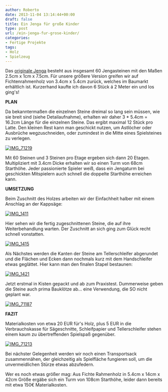 ```yaml
---
author: Roberto
date: 2013-11-04 13:14:44+00:00
draft: false
title: Ein Jenga für große Kinder
type: post
url: /ein-jenga-fur-grose-kinder/
categories:
- Fertige Projekte
tags:
- Holz
- Spielzeug
---
```


Das [originale Jenga](http://de.wikipedia.org/wiki/Jenga) besteht aus insgesamt 60 Jengasteinen mit den Maßen 2.5cm x 1cm x 7.5cm. Für unsere größere Version greifen wir auf Fichtenrahmenholz von 3.4cm x 5.4cm zurück, welches im Baumarkt erhältlich ist. Kurzerhand kaufte ich davon 6 Stück á 2 Meter ein und los ging's!<!-- more -->

**PLAN**

Da bekanntermaßen die einzelnen Steine dreimal so lang sein müssen, wie sie breit sind (siehe Detailaufnahme), erhalten wir daher 3 * 5.4cm = 16.2cm Länge für die einzelnen Steine. Das ergibt maximal 12 Stück pro Latte. Den kleinen Rest kann man geschickt nutzen, um Astlöcher oder Ausbrüche wegzuschneiden, oder zumindest in die Mitte eines Spielsteines zu verlegen.

[![IMG_71219](https://eigenbaukombinat.de/wp-content/uploads/2013/09/IMG_71219-300x224.jpg)
](https://eigenbaukombinat.de/wp-content/uploads/2013/09/IMG_71219.jpg)

Mit 60 Steinen und 3 Steinen pro Etage ergeben sich dann 20 Etagen. Multipliziert mit 3.4cm Dicke erhalten wir so einen Turm von 68cm Starthöhe. Jeder passionierte Spieler weiß, dass ein Jengaturm bei geschickten Mitspielern auch schnell die doppelte Starthöhe erreichen kann.

**UMSETZUNG**

Beim Zuschnitt des Holzes arbeiten wir der Einfachheit halber mit einem Anschlag an der Kappsäge:

[![IMG_1411](https://eigenbaukombinat.de/wp-content/uploads/2013/09/IMG_1411-300x199.jpg)
](https://eigenbaukombinat.de/wp-content/uploads/2013/09/IMG_1411.jpg)

Hier sehen wir die fertig zugeschnittenen Steine, die auf ihre Weiterbehandlung warten. Der Zuschnitt an sich ging zum Glück recht schnell vonstatten.

[![IMG_1415](https://eigenbaukombinat.de/wp-content/uploads/2013/09/IMG_1415-300x199.jpg)
](https://eigenbaukombinat.de/wp-content/uploads/2013/09/IMG_1415.jpg)

Als Nächstes werden die Kanten der Steine am Tellerschleifer abgerundet und die Flächen und Ecken dann nochmals kurz mit dem Handschleifer etwas geglättet. Hier kann man den finalen Stapel bestaunen:

[![IMG_1421](https://eigenbaukombinat.de/wp-content/uploads/2013/09/IMG_1421-225x300.jpg)
](https://eigenbaukombinat.de/wp-content/uploads/2013/09/IMG_1421.jpg)

Jetzt erstmal in Kisten gepackt und ab zum Praxistest. Dummerweise geben die Steine auch prima Bauklötze ab... eine Verwendung, die SO nicht geplant war.

[![IMG_71187](https://eigenbaukombinat.de/wp-content/uploads/2013/09/IMG_71187-300x300.jpg)
](https://eigenbaukombinat.de/wp-content/uploads/2013/09/IMG_71187.jpg)

**FAZIT**

Materialkosten von etwa 20 EUR für's Holz, plus 5 EUR in die Verbrauchskasse für Sägeschnitte, Schleifpapier und Tellerschleifer stehen einem kaum zu übertreffenden Spielspaß gegenüber.

[![IMG_71213](https://eigenbaukombinat.de/wp-content/uploads/2013/09/IMG_71213-199x300.jpg)
](https://eigenbaukombinat.de/wp-content/uploads/2013/09/IMG_71213.jpg)

Bei nächster Gelegenheit werden wir noch einen Transportsack zusammennähen, der gleichzeitig als Spielfläche fungieren soll, um die unvermeidlichen Stürze etwas abzufedern.

Wer es noch etwas größer mag: Aus Fichte Rahmenholz in 5.4cm x 14cm x 42cm Größe ergäbe sich ein Turm von 108cm Starthöhe, leider dann bereits mit etwa 150€ Materialkosten.
